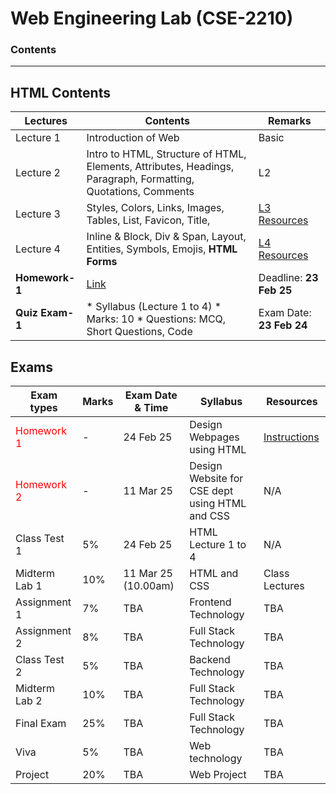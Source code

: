 # Web Engineering Lab (CSE-2210)  
### Contents

---

## HTML Contents

| Lectures | Contents | Remarks |
|----------|----------|----------|
| Lecture 1   | Introduction of Web   | Basic   |
| Lecture 2  | Intro to HTML, Structure of HTML, Elements, Attributes, Headings, Paragraph, Formatting, Quotations, Comments   | L2   |
| Lecture 3   | Styles, Colors, Links, Images, Tables, List, Favicon, Title,    | [L3 Resources](https://github.com/samsuddoha/WebEngineeringLab/tree/main/HTML/Lecture%203)   |
| Lecture 4 | Inline & Block, Div & Span, Layout, Entities, Symbols, Emojis, **HTML Forms** | [L4 Resources](https://github.com/samsuddoha/WebEngineeringLab/tree/main/HTML/Lecture%204)|
| **Homework-1** | [Link](https://github.com/samsuddoha/WebEngineeringLab/blob/main/Homework%201/Homework%201_HTML.pdf) | Deadline: **23 Feb 25** |
| **Quiz Exam-1** | * Syllabus (Lecture 1 to 4) * Marks: 10 * Questions: MCQ, Short Questions, Code | Exam Date: **23 Feb 24** |

Exams
---

|Exam types| Marks| Exam Date & Time | Syllabus | Resources|
|-----------|-------|-----------------|------------|---------|
|<label style="color:red;">Homework 1 </label>| - | 24 Feb 25 | Design Webpages using HTML | [Instructions](https://github.com/samsuddoha/WebEngineeringLab/blob/main/Homework%201/Homework%201_HTML.pdf)|
|<label style="color:red;">Homework 2 </label>| - | 11 Mar 25 | Design Website for CSE dept <br> using HTML and CSS| N/A |
|Class Test 1 | 5% | 24 Feb 25 | HTML Lecture 1 to 4 | N/A|
|Midterm Lab 1| 10% | 11 Mar 25 (10.00am) | HTML and CSS | Class Lectures|
|Assignment 1 | 7% | TBA | Frontend Technology |TBA|
|Assignment 2 | 8% | TBA | Full Stack Technology |TBA|
|Class Test 2 | 5% | TBA |  Backend Technology |TBA|
|Midterm Lab  2 | 10% | TBA | Full Stack Technology |TBA|
|Final Exam  | 25% | TBA | Full Stack Technology |TBA|
|Viva | 5% | TBA | Web technology |TBA|
|Project| 20% | TBA | Web Project |TBA|
